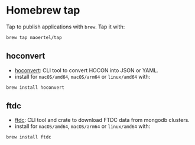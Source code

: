 # Homebrew tap

Tap to publish applications with `brew`. Tap it with:

```bash
brew tap maoertel/tap
```

## hoconvert

- [hoconvert](https://github.com/maoertel/hoconvert): CLI tool to convert HOCON into JSON or YAML.
- install for `macOS/amd64`, `macOS/arm64` or `linux/amd64` with:

```bash
brew install hoconvert
```

## ftdc

- [ftdc](https://github.com/maoertel/mongodb-ftdc): CLI tool and crate to download FTDC data from mongodb clusters.
- install for `macOS/amd64`, `macOS/arm64` or `linux/amd64` with:

```bash
brew install ftdc
```
